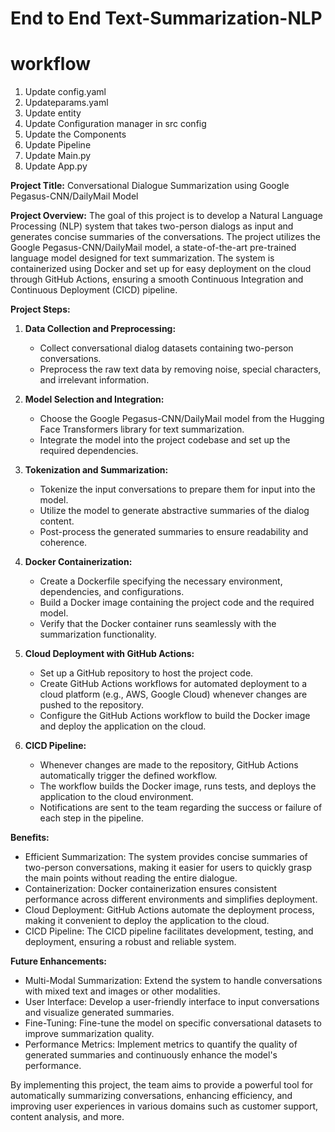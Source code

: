 # End to End Text-Summarization-NLP

# workflow
1. Update config.yaml
2. Updateparams.yaml
3. Update entity
4. Update Configuration manager in src config
5. Update the Components
6. Update Pipeline
7. Update Main.py
8. Update App.py



**Project Title:** Conversational Dialogue Summarization using Google Pegasus-CNN/DailyMail Model

**Project Overview:**
The goal of this project is to develop a Natural Language Processing (NLP) system that takes two-person dialogs as input and generates concise summaries of the conversations. The project utilizes the Google Pegasus-CNN/DailyMail model, a state-of-the-art pre-trained language model designed for text summarization. The system is containerized using Docker and set up for easy deployment on the cloud through GitHub Actions, ensuring a smooth Continuous Integration and Continuous Deployment (CICD) pipeline.

**Project Steps:**

1. **Data Collection and Preprocessing:**
   - Collect conversational dialog datasets containing two-person conversations.
   - Preprocess the raw text data by removing noise, special characters, and irrelevant information.

2. **Model Selection and Integration:**
   - Choose the Google Pegasus-CNN/DailyMail model from the Hugging Face Transformers library for text summarization.
   - Integrate the model into the project codebase and set up the required dependencies.

3. **Tokenization and Summarization:**
   - Tokenize the input conversations to prepare them for input into the model.
   - Utilize the model to generate abstractive summaries of the dialog content.
   - Post-process the generated summaries to ensure readability and coherence.

4. **Docker Containerization:**
   - Create a Dockerfile specifying the necessary environment, dependencies, and configurations.
   - Build a Docker image containing the project code and the required model.
   - Verify that the Docker container runs seamlessly with the summarization functionality.

5. **Cloud Deployment with GitHub Actions:**
   - Set up a GitHub repository to host the project code.
   - Create GitHub Actions workflows for automated deployment to a cloud platform (e.g., AWS, Google Cloud) whenever changes are pushed to the repository.
   - Configure the GitHub Actions workflow to build the Docker image and deploy the application on the cloud.

6. **CICD Pipeline:**
   - Whenever changes are made to the repository, GitHub Actions automatically trigger the defined workflow.
   - The workflow builds the Docker image, runs tests, and deploys the application to the cloud environment.
   - Notifications are sent to the team regarding the success or failure of each step in the pipeline.

**Benefits:**
- Efficient Summarization: The system provides concise summaries of two-person conversations, making it easier for users to quickly grasp the main points without reading the entire dialogue.
- Containerization: Docker containerization ensures consistent performance across different environments and simplifies deployment.
- Cloud Deployment: GitHub Actions automate the deployment process, making it convenient to deploy the application to the cloud.
- CICD Pipeline: The CICD pipeline facilitates development, testing, and deployment, ensuring a robust and reliable system.

**Future Enhancements:**
- Multi-Modal Summarization: Extend the system to handle conversations with mixed text and images or other modalities.
- User Interface: Develop a user-friendly interface to input conversations and visualize generated summaries.
- Fine-Tuning: Fine-tune the model on specific conversational datasets to improve summarization quality.
- Performance Metrics: Implement metrics to quantify the quality of generated summaries and continuously enhance the model's performance.

By implementing this project, the team aims to provide a powerful tool for automatically summarizing conversations, enhancing efficiency, and improving user experiences in various domains such as customer support, content analysis, and more.

